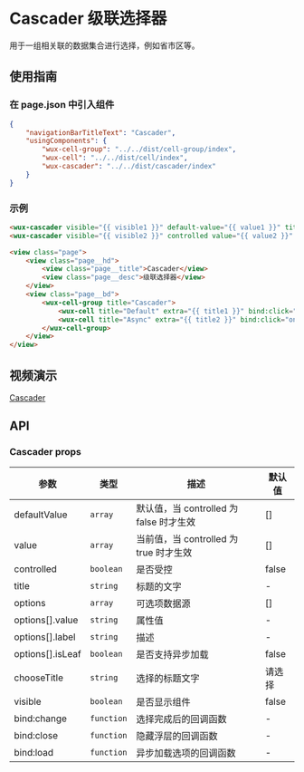 # Cascader 级联选择器

用于一组相关联的数据集合进行选择，例如省市区等。

## 使用指南

### 在 page.json 中引入组件

```json
{
    "navigationBarTitleText": "Cascader",
    "usingComponents": {
        "wux-cell-group": "../../dist/cell-group/index",
        "wux-cell": "../../dist/cell/index",
        "wux-cascader": "../../dist/cascader/index"
    }
}
```

### 示例

```html
<wux-cascader visible="{{ visible1 }}" default-value="{{ value1 }}" title="所在地区" options="{{ options1 }}" bind:close="onClose1" bind:change="onChange1" />
<wux-cascader visible="{{ visible2 }}" controlled value="{{ value2 }}" title="所在地区" options="{{ options2 }}" bind:close="onClose2" bind:change="onChange2" bind:load="onLoadOptions" />

<view class="page">
    <view class="page__hd">
        <view class="page__title">Cascader</view>
        <view class="page__desc">级联选择器</view>
    </view>
    <view class="page__bd">
        <wux-cell-group title="Cascader">
            <wux-cell title="Default" extra="{{ title1 }}" bind:click="onOpen1"></wux-cell>
            <wux-cell title="Async" extra="{{ title2 }}" bind:click="onOpen2"></wux-cell>
        </wux-cell-group>
    </view>
</view>
```

## 视频演示

[Cascader](./_media/cascader.mp4 ':include :type=iframe width=375px height=667px')

## API

### Cascader props

| 参数 | 类型 | 描述 | 默认值 |
| --- | --- | --- | --- |
| defaultValue | <code>array</code> | 默认值，当 controlled 为 false 时才生效 | [] |
| value | <code>array</code> | 当前值，当 controlled 为 true 时才生效 | [] |
| controlled | <code>boolean</code> | 是否受控 | false |
| title | <code>string</code> | 标题的文字 | - |
| options | <code>array</code> | 可选项数据源 | [] |
| options[].value | <code>string</code> | 属性值 | - |
| options[].label | <code>string</code> | 描述 | - |
| options[].isLeaf | <code>boolean</code> | 是否支持异步加载 | false |
| chooseTitle | <code>string</code> | 选择的标题文字 | 请选择 |
| visible | <code>boolean</code> | 是否显示组件 | false |
| bind:change | <code>function</code> | 选择完成后的回调函数 | - |
| bind:close | <code>function</code> | 隐藏浮层的回调函数 | - |
| bind:load | <code>function</code> | 异步加载选项的回调函数 | - |